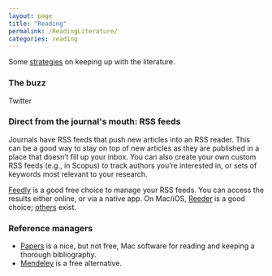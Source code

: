 ```yaml
---
layout: page
title: "Reading"
permalink: /ReadingLiterature/
categories: reading
---
```


Some [strategies](http://www.sciencemag.org/careers/2016/11/how-keep-scientific-literature) on keeping up with the literature.

### The buzz
Twitter

### Direct from the journal's mouth: RSS feeds
Journals have RSS feeds that push new articles into an RSS reader.
This can be a good way to stay on top of new articles as they are published in a place that doesn’t fill up your inbox.
You can also create your own custom RSS feeds (e.g., in Scopus) to track authors you’re interested in, or sets of keywords most relevant to your research.

[Feedly](https://feedly.com/) is a good free choice to manage your RSS feeds. You can access the results either online, or via a native app.
On Mac/iOS, [Reeder](http://reederapp.com/) is a good choice; [others](http://thesweetsetup.com/apps/best-rss-reader-os-x/) exist.

### Reference managers
* [Papers](http://papersapp.com) is a nice, but not free, Mac software for reading and keeping a thorough bibliography.
* [Mendeley](https://www.mendeley.com) is a free alternative.
